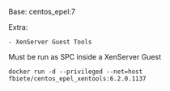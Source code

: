 Base: centos_epel:7

Extra:

    - XenServer Guest Tools


Must be run as SPC inside a XenServer Guest

    docker run -d --privileged --net=host fbiete/centos_epel_xentools:6.2.0.1137